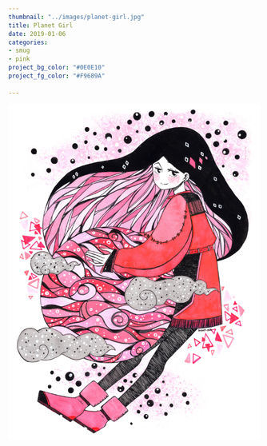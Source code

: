 ```yaml
---
thumbnail: "../images/planet-girl.jpg"
title: Planet Girl
date: 2019-01-06
categories:
- smug
- pink
project_bg_color: "#0E0E10"
project_fg_color: "#F9689A"

---
```

![Project Text](../images/planet-girl.jpg)
